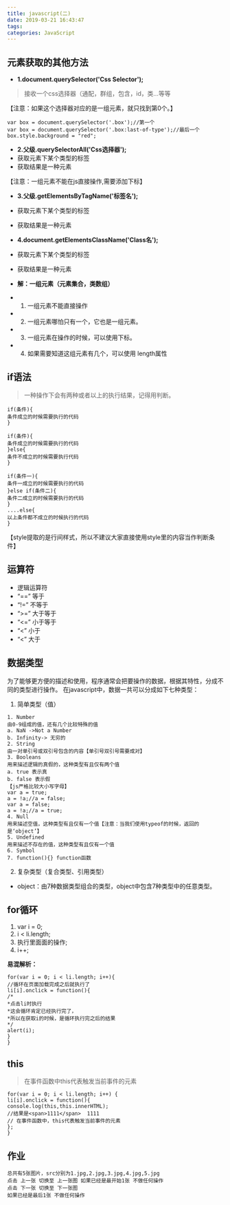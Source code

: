 ```yaml
---
title: javascript(二)
date: 2019-03-21 16:43:47
tags:
categories: JavaScript
---
```

## 元素获取的其他方法
- **1.document.querySelector('Css Selector');**
> 接收一个css选择器（通配，群组，包含，id，类...等等

【注意：如果这个选择器对应的是一组元素，就只找到第0个。】
<!-- more -->

```
var box = document.querySelector('.box');//第一个
var box = document.querySelector('.box:last-of-type');//最后一个
box.style.background = "red"; 
```
- **2.父级.querySelectorAll('Css选择器');**
- 获取元素下某个类型的标签
- 获取结果是一种元素

【注意：一组元素不能在js直接操作,需要添加下标】

- **3.父级.getElementsByTagName('标签名');**
- 获取元素下某个类型的标签
- 获取结果是一种元素
- **4.document.getElementsClassName('Class名');**
- 获取元素下某个类型的标签
- 获取结果是一种元素

- **解：一组元素（元素集合，类数组）**
- 1. 一组元素不能直接操作
- 2. 一组元素哪怕只有一个，它也是一组元素。
- 3. 一组元素在操作的时候，可以使用下标。
- 4. 如果需要知道这组元素有几个，可以使用 length属性

## if语法
>一种操作下会有两种或者以上的执行结果，记得用判断。

```
if(条件){
条件成立的时候需要执行的代码
}

if(条件){
条件成立的时候需要执行的代码
}else{
条件不成立的时候需要执行代码
}

if(条件一){
条件一成立的时候需要执行的代码
}else if(条件二){
条件二成立的时候需要执行的代码
}
....else{
以上条件都不成立的时候执行的代码
}
```
【style提取的是行间样式，所以不建议大家直接使用style里的内容当作判断条件】

## 运算符
- 逻辑运算符
- “==” 等于
- “!=” 不等于
- “>=” 大于等于
- “<=” 小于等于
- “<” 小于
- “<” 大于

## 数据类型
为了能够更方便的描述和使用，程序通常会把要操作的数据，根据其特性，分成不同的类型进行操作。
在javascript中，数据一共可以分成如下七种类型：
1. 简单类型（值）
```
1. Number
由0-9组成的值，还有几个比较特殊的值
a. NaN ->Not a Number
b. Infinity-> 无穷的
2. String
由一对单引号或双引号包含的内容【单引号双引号需要成对】
3. Booleans
用来描述逻辑的真假的，这种类型有且仅有两个值
a. true 表示真
b. false 表示假
【js严格比较大小写字母】
var a = true;
a = !a;//a = false;
var a = false;
a = !a;//a = true;
4. Null
用来描述空值，这种类型有且仅有一个值【注意：当我们使用typeof的时候，返回的是‘object’】
5. Undefined
用来描述不存在的值，这种类型有且仅有一个值
6. Symbol
7. function(){} function函数
```
2. 复杂类型（复合类型、引用类型）
- object：由7种数据类型组合的类型，object中包含7种类型中的任意类型。


## for循环
1. var i = 0;
2. i < li.length;
3. 执行里面面的操作;
4. i++;

**易混解析：**
```
for(var i = 0; i < li.length; i++){
//循环在页面加载完成之后就执行了
li[i].onclick = function(){
/*
*点击li时执行
*这会循环肯定已经执行完了，
*所以在获取i的时候，是循环执行完之后的结果
*/
alert(i);
}
}

```

## this
>在事件函数中this代表触发当前事件的元素

```
for(var i = 0; i < li.length; i++) {
li[i].onclick = function(){
console.log(this,this.innerHTML);
//结果是<span>1111</span>  1111
// 在事件函数中，this代表触发当前事件的元素
};
}
```
## 作业
```
总共有5张图片，src分别为1.jpg,2.jpg,3.jpg,4.jpg,5.jpg
点击 上一张 切换至 上一张图 如果已经是最开始1张 不做任何操作
点击 下一张 切换至 下一张图
如果已经是最后1张 不做任何操作
```
